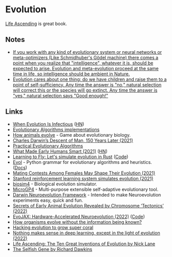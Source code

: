 # Evolution

[Life Ascending](https://www.goodreads.com/book/show/6429264-life-ascending) is great book.

## Notes

- [If you work with any kind of evolutionary system or neural networks or meta-optimizers (Like Schmidhuber's Gödel machine) there comes a point when you realize that "intelligence", whatever it is, should be expected to arise. Evolution and meta-evolution proceed at the same time in life, so intelligence should be ambient in Nature.](https://news.ycombinator.com/item?id=18709749)
- [Evolution cares about one thing: do we have children and raise them to a point of self-sufficiency. Any time the answer is "no," natural selection will correct this or the species will go extinct. Any time the answer is "yes," natural selection says "Good enough!"](https://www.reddit.com/r/NoStupidQuestions/comments/stc8wa/70_of_women_cannot_orgasm_from_piv_sex_even_after/)

## Links

- [When Evolution Is Infectious](http://nautil.us/issue/90/something-green/when-evolution-is-infectious-rp) ([HN](https://news.ycombinator.com/item?id=24686724))
- [Evolutionary Algorithms implementations](https://github.com/EliorBenYosef/evolutionary-algorithms)
- [How animals evolve](https://microfictiongames.neocities.org/2020/how_animals_evolve.html) - Game about evolutionary biology.
- [Charles Darwin’s Descent of Man, 150 Years Later (2021)](https://daily.jstor.org/charles-darwins-descent-of-man-150-years-later/)
- [Practical Evolutionary Algorithms](https://datacrayon.com/shop/product/practical-evolutionary-algorithms-book/)
- [What Made Early Humans Smart (2021)](https://nautil.us/issue/102/hidden-truths/what-made-early-humans-smart) ([HN](https://news.ycombinator.com/item?id=27720885))
- [Learning to Fly: Let's simulate evolution in Rust](https://pwy.io/en/posts/learning-to-fly-pt1/) ([Code](https://github.com/Patryk27/shorelark))
- [Evol](https://github.com/godatadriven/evol) - Python grammar for evolutionary algorithms and heuristics. ([Docs](https://evol.readthedocs.io/en/latest/))
- [Mating Contests Among Females May Shape Their Evolution (2021)](https://www.quantamagazine.org/mating-contests-among-females-may-shape-their-evolution-20210802/)
- [Stanford reinforcement learning system simulates evolution (2021)](https://bdtechtalks.com/2021/10/25/stanford-deep-evolutionary-reinforcement-learning/)
- [biosim4](https://github.com/davidrmiller/biosim4) - Biological evolution simulator.
- [MicroGP4](https://github.com/squillero/microgp4) - Multi-purpose extensible self-adaptive evolutionary tool.
- [Darwin Neuroevolution Framework](https://github.com/tlemo/darwin) - Intended to make Neuroevolution experiments easy, quick and fun.
- [Secrets of Early Animal Evolution Revealed by Chromosome ‘Tectonics’ (2022)](https://www.quantamagazine.org/secrets-of-early-animal-evolution-revealed-by-chromosome-tectonics-20220202/)
- [EvoJAX: Hardware-Accelerated Neuroevolution (2022)](https://arxiv.org/abs/2202.05008) ([Code](https://github.com/google/evojax))
- [How organisms evolve without the information being known?](https://www.reddit.com/r/biology/comments/vbrvsw/just_learned_about_evolution/)
- [Hacking evolution to grow super coral](https://www.youtube.com/watch?v=z91BwhIPMJ0)
- [Nothing makes sense in deep learning, except in the light of evolution (2022)](https://arxiv.org/abs/2205.10320)
- [Life Ascending: The Ten Great Inventions of Evolution by Nick Lane](https://www.goodreads.com/book/show/6429264-life-ascending)
- [The Selfish Gene by Richard Dawkins](https://www.goodreads.com/book/show/61535.The_Selfish_Gene)
